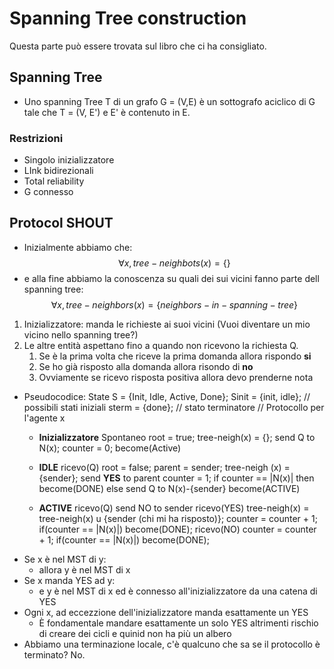 # Spanning Tree construction
Questa parte può essere trovata sul libro che ci ha consigliato.
## Spanning Tree
- Uno spanning Tree T di un  grafo G = (V,E) è un sottografo aciclico di G tale che T = (V, E') e E' è contenuto in E. 
### Restrizioni 
- Singolo inizializzatore
- LInk bidirezionali
- Total reliability
- G connesso
## Protocol SHOUT
- Inizialmente abbiamo che:
$$\forall x, tree-neighbots(x) = \{\}$$
- e alla fine abbiamo la conoscenza su quali dei sui vicini fanno parte dell spanning tree:
$$\forall x, tree-neighbors(x) = \{neighbors-in-spanning-tree\}$$
1) Inizializzatore: manda le richieste ai suoi vicini (Vuoi diventare un mio vicino nello spanning tree?)
2) Le altre entità aspettano fino a quando non ricevono la richiesta Q. 
	1) Se è la prima volta che riceve la prima domanda allora rispondo **si**
	2) Se ho già risposto alla domanda allora risondo di **no**
	3) Ovviamente se ricevo risposta positiva allora devo prenderne nota
- Pseudocodice:
	State S = {Init, Idle, Active, Done};
	Sinit = {init, idle}; // possibili stati iniziali
	sterm = {done}; // stato terminatore
	// Protocollo per l'agente x
	- **Inizializzatore**
		Spontaneo
			root = true;
			tree-neigh(x) = {};
			send Q to N(x);
			counter = 0;
			become(Active)
	
	- **IDLE**
		ricevo(Q)
			root = false;
			parent = sender;
			tree-neigh (x) = {sender};
			send **YES** to parent
			counter = 1;
			if counter == |N(x)|
				then
					become(DONE)
				else
					send Q to N(x)-{sender}
					become(ACTIVE)
	- **ACTIVE**
		ricevo(Q)
			send NO to sender
		ricevo(YES)
			tree-neigh(x) = tree-neigh(x) u {sender (chi mi ha risposto)};
			counter = counter + 1;
			if(counter == |N(x)|)
				become(DONE);
		ricevo(NO)
			counter = counter + 1;
			if(counter == |N(x)|)
				become(DONE);
- Se x è nel MST di y:
	- allora y è nel MST di x
- Se x manda YES ad y:
	- e y è nel MST di x ed è connesso all'inizializzatore da una catena di YES
- Ogni x, ad eccezzione dell'inizializzatore manda esattamente un YES
	- È fondamentale mandare esattamente un solo YES altrimenti rischio di creare dei cicli e quinid non ha più un albero
- Abbiamo una terminazione locale, c'è qualcuno che sa se il protocollo è terminato? No.

	
	
